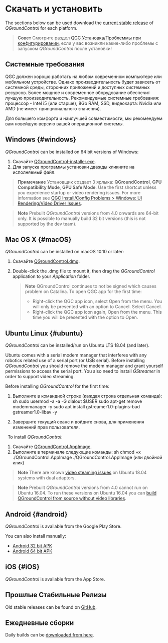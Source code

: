# Скачать и установить

The sections below can be used download the [current stable release](../releases/release_notes.md) of *QGroundControl* for each platform.

> **Совет** Смотрите раздел [QGC Установка/Проблеммы при конфигурировании](../Support/troubleshooting_qgc.md), если у вас возникли какие-либо проблемы с запуском *QGroundControl* после установки!

## Системные требования

QGC должен хорошо работать на любом современном компьютере или мобильном устройстве. Однако производительность будет зависеть от системной среды, сторонних приложений и доступных системных ресурсов. Более мощное и современное оборудование обеспечит лучшую производительность. Рекомендуемые системные требования: процессор - Intel i5 (или старше), 8Gb RAM, SSD, видеокарта: Nvidia или AMD (не имеет принципиального значения).

Для большего комфорта и наилучшей совместимости, мы рекомендуем вам новейшую версию вашей операционной системы.

## Windows {#windows}

*QGroundControl* can be installed on 64 bit versions of Windows:

1. Скачайте [QGroundControl-installer.exe](https://s3-us-west-2.amazonaws.com/qgroundcontrol/latest/QGroundControl-installer.exe).
2. Для запуска программы установки дважды кликните на исполняемый файл.

> **Примечание** Установщик создает 3 ярлыка: **QGroundControl**, **GPU Compatibility Mode**, **GPU Safe Mode**. Use the first shortcut unless you experience startup or video rendering issues. For more information see [QGC Install/Config Problems > Windows: UI Rendering/Video Driver Issues](../Support/troubleshooting_qgc.md#opengl_troubleshooting).

<span></span>

> **Note** Prebuilt *QGroundControl* versions from 4.0 onwards are 64-bit only. It is possible to manually build 32 bit versions (this is not supported by the dev team).

## Mac OS X {#macOS}

*QGroundControl* can be installed on macOS 10.10 or later:

1. Скачайте [QGroundControl.dmg](https://s3-us-west-2.amazonaws.com/qgroundcontrol/latest/QGroundControl.dmg).
2. Double-click the .dmg file to mount it, then drag the *QGroundControl* application to your *Application* folder.
    
    > **Note** QGroundControl continues to not be signed which causes problem on Catalina. To open QGC app for the first time:
    > 
    > * Right-click the QGC app icon, select Open from the menu. You will only be presented with an option to Cancel. Select Cancel.
    > * Right-click the QGC app icon again, Open from the menu. This time you will be presented with the option to Open.

## Ubuntu Linux {#ubuntu}

*QGroundControl* can be installed/run on Ubuntu LTS 18.04 (and later).

Ubuntu comes with a serial modem manager that interferes with any robotics related use of a serial port (or USB serial). Before installing *QGroundControl* you should remove the modem manager and grant yourself permissions to access the serial port. You also need to install *GStreamer* in order to support video streaming.

Before installing *QGroundControl* for the first time:

1. Выполните в командной строке (каждая строка отдельная команда): 
        sh
        sudo usermod -a -a -G dialout $USER
        sudo apt-get remove modemmanager -y
        sudo apt install gstreamer1.0-plugins-bad gstreamer1.0-libav -y

2. Завершите текущий сеанс и войдите снова, для применения изменений прав пользователя.

&nbsp; To install *QGroundControl*:

1. Скачайте [QGroundControl.AppImage](https://s3-us-west-2.amazonaws.com/qgroundcontrol/latest/QGroundControl.AppImage).
2. Выполните в терминале следующие команды: 
        sh
        chmod +x ./QGroundControl.AppImage
        ./QGroundControl.AppImage (или двойной клик)

> **Note** There are known [video steaming issues](../Support/troubleshooting_qgc.md#dual_vga) on Ubuntu 18.04 systems with dual adaptors.

<span></span>

> **Note** Prebuilt *QGroundControl* versions from 4.0 cannot run on Ubuntu 16.04. To run these versions on Ubuntu 16.04 you can [build QGroundControl from source without video libraries](https://dev.qgroundcontrol.com/en/getting_started/).

## Android {#android}

*QGroundControl* is available from the Google Play Store.

You can also install manually:

* [Android 32 bit APK](https://qgroundcontrol.s3-us-west-2.amazonaws.com/latest/QGroundControl32.apk)
* [Android 64 bit APK](https://qgroundcontrol.s3-us-west-2.amazonaws.com/latest/QGroundControl64.apk)

## iOS {#iOS}

*QGroundControl* is available from the App Store.

## Прошлые Стабильные Релизы

Old stable releases can be found on <a href="https://github.com/mavlink/qgroundcontrol/releases/" target="_blank">GitHub</a>.

## Ежедневные сборки

Daily builds can be [downloaded from here](../releases/daily_builds.md).